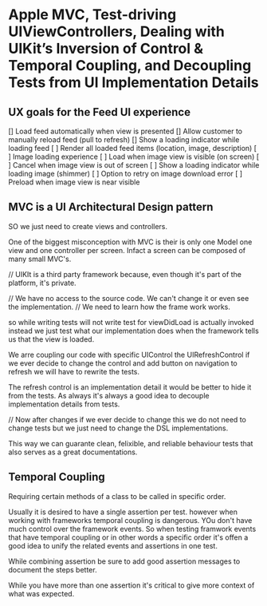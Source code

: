  # Apple MVC, Test-driving UIViewControllers, Dealing with UIKit’s Inversion of Control & Temporal Coupling, and Decoupling Tests from UI Implementation Details
 
## UX goals for the Feed UI experience
[] Load feed automatically when view is presented
[] Allow customer to manually reload feed (pull to refresh)
[] Show a loading indicator while loading feed
[ ] Render all loaded feed items (location, image, description)
[ ] Image loading experience
    [ ] Load when image view is visible (on screen)
    [ ] Cancel when image view is out of screen
    [ ] Show a loading indicator while loading image (shimmer)
    [ ] Option to retry on image download error
    [ ] Preload when image view is near visible

## MVC is a UI Architectural Design pattern

SO we just need to create views and controllers.

One of the biggest misconception with MVC is their is only one Model one view and one controller per screen.
Infact a screen can be composed of many small MVC's.

// UIKIt is a third party framework because, even though it's part of the platform, it's private.

// We have no access to the source code. We can't change it or even see the implementation.
// We need to learn how the frame work works.

so while writing tests will not write test for viewDidLoad is actually invoked instead we just test what our implementation does when the framework tells us that the view is loaded.

We arre coupling our code with specific UIControl the UIRefreshControl if we ever decide to change the control and add button on navigation to refresh we will have to rewrite the tests.

The refresh control is an implementation detail it would be better to hide it from the tests.
As always it's always a good idea to decouple implementation details from tests.

// Now after changes if we ever decide to change this we do not need to change tests but we just need to change the DSL implementations.

This way we can guarante clean, felixible, and reliable behaviour tests that also serves as a great documentations.

## Temporal Coupling

Requiring certain methods of a class to be called in specific order.

Usually it is desired to have a single assertion per test.
however when working with frameworks temporal coupling is dangerous.
YOu don't have much control over the framework events.
So when testing framwork events that have temporal coupling or in other words a specific order it's offen a good idea to unify the related events and assertions in one test.

While combining assertion be sure to add good assertion messages to document the steps better.

While you have more than one assertion it's critical to give more context of what was expected.
